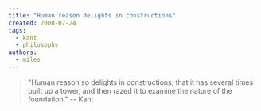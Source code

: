 ```yaml
---
title: "Human reason delights in constructions"
created: 2000-07-24
tags: 
  - kant
  - philosophy
authors: 
  - miles
---
```


> "Human reason so delights in constructions, that it has several times built up a tower, and then razed it to examine the nature of the foundation." \-- Kant
